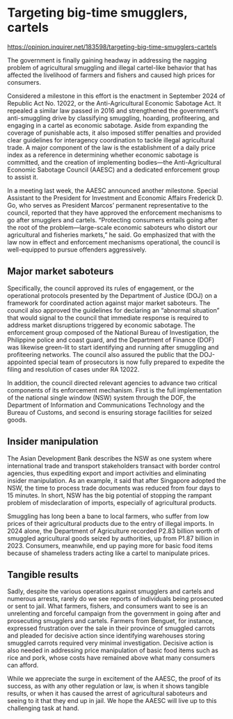 # Targeting big-time smugglers, cartels

https://opinion.inquirer.net/183598/targeting-big-time-smugglers-cartels



The government is finally gaining headway in addressing the nagging problem of agricultural smuggling and illegal cartel-like behavior that has affected the livelihood of farmers and fishers and caused high prices for consumers.

Considered a milestone in this effort is the enactment in September 2024 of Republic Act No. 12022, or the Anti-Agricultural Economic Sabotage Act. It repealed a similar law passed in 2016 and strengthened the government’s anti-smuggling drive by classifying smuggling, hoarding, profiteering, and engaging in a cartel as economic sabotage. Aside from expanding the coverage of punishable acts, it also imposed stiffer penalties and provided clear guidelines for interagency coordination to tackle illegal agricultural trade. A major component of the law is the establishment of a daily price index as a reference in determining whether economic sabotage is committed, and the creation of implementing bodies—the Anti-Agricultural Economic Sabotage Council (AAESC) and a dedicated enforcement group to assist it.

In a meeting last week, the AAESC announced another milestone. Special Assistant to the President for Investment and Economic Affairs Frederick D. Go, who serves as President Marcos’ permanent representative to the council, reported that they have approved the enforcement mechanisms to go after smugglers and cartels. “Protecting consumers entails going after the root of the problem—large-scale economic saboteurs who distort our agricultural and fisheries markets,” he said. Go emphasized that with the law now in effect and enforcement mechanisms operational, the council is well-equipped to pursue offenders aggressively.



##  Major market saboteurs



Specifically, the council approved its rules of engagement, or the operational protocols presented by the Department of Justice (DOJ) on a framework for coordinated action against major market saboteurs. The council also approved the guidelines for declaring an “abnormal situation” that would signal to the council that immediate response is required to address market disruptions triggered by economic sabotage. The enforcement group composed of the National Bureau of Investigation, the Philippine police and coast guard, and the Department of Finance (DOF) was likewise green-lit to start identifying and running after smuggling and profiteering networks. The council also assured the public that the DOJ-appointed special team of prosecutors is now fully prepared to expedite the filing and resolution of cases under RA 12022.

In addition, the council directed relevant agencies to advance two critical components of its enforcement mechanism. First is the full implementation of the national single window (NSW) system through the DOF, the Department of Information and Communications Technology and the Bureau of Customs, and second is ensuring storage facilities for seized goods.



##  Insider manipulation



The Asian Development Bank describes the NSW as one system where international trade and transport stakeholders transact with border control agencies, thus expediting export and import activities and eliminating insider manipulation. As an example, it said that after Singapore adopted the NSW, the time to process trade documents was reduced from four days to 15 minutes. In short, NSW has the big potential of stopping the rampant problem of misdeclaration of imports, especially of agricultural products.

Smuggling has long been a bane to local farmers, who suffer from low prices of their agricultural products due to the entry of illegal imports. In 2024 alone, the Department of Agriculture recorded P2.83 billion worth of smuggled agricultural goods seized by authorities, up from P1.87 billion in 2023. Consumers, meanwhile, end up paying more for basic food items because of shameless traders acting like a cartel to manipulate prices.



##  Tangible results



Sadly, despite the various operations against smugglers and cartels and numerous arrests, rarely do we see reports of individuals being prosecuted or sent to jail. What farmers, fishers, and consumers want to see is an unrelenting and forceful campaign from the government in going after and prosecuting smugglers and cartels. Farmers from Benguet, for instance, expressed frustration over the sale in their province of smuggled carrots and pleaded for decisive action since identifying warehouses storing smuggled carrots required very minimal investigation. Decisive action is also needed in addressing price manipulation of basic food items such as rice and pork, whose costs have remained above what many consumers can afford.

While we appreciate the surge in excitement of the AAESC, the proof of its success, as with any other regulation or law, is when it shows tangible results, or when it has caused the arrest of agricultural saboteurs and seeing to it that they end up in jail. We hope the AAESC will live up to this challenging task at hand.
